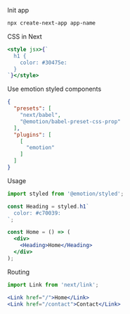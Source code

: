 Init app
```bash
npx create-next-app app-name
```

CSS in Next
```jsx
<style jsx>{`
  h1 {
    color: #30475e:
  }
`}</style>
```

Use emotion styled components
```json
{
  "presets": [
    "next/babel",
    "@emotion/babel-preset-css-prop"
  ],
  "plugins": [
    [
      "emotion"
    ]
  ]
}
```
Usage
```jsx
import styled from '@emotion/styled';

const Heading = styled.h1`
  color: #c70039:
`;

const Home = () => (
  <div>
    <Heading>Home</Heading>
  </div>
);
```

Routing
```jsx
import Link from 'next/link';

<Link href="/">Home</Link>
<Link href="/contact">Contact</Link>
```
